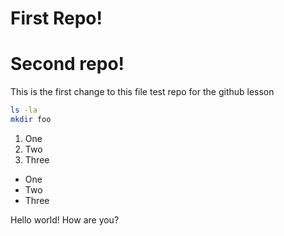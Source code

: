 # First Repo!

# Second repo! 

This is the first change to this file test repo for the github lesson

```bash
ls -la
mkdir foo
```

1. One
2. Two
3. Three

- One
- Two
- Three

Hello world! How are you?